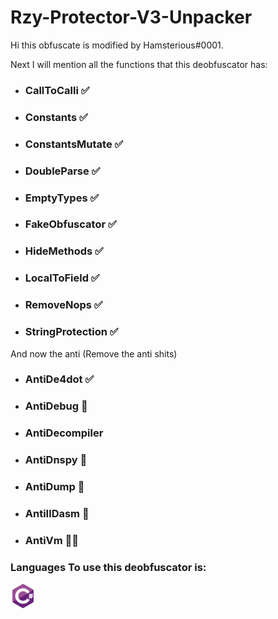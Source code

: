 # Rzy-Protector-V3-Unpacker
Hi this obfuscate is modified by Hamsterious#0001.

Next I will mention all the functions that this deobfuscator has:

- <h3 align="left">CallToCalli ✅</h3>
- <h3 align="left">Constants ✅</h3>
- <h3 align="left">ConstantsMutate ✅</h3>
- <h3 align="left">DoubleParse ✅</h3>
- <h3 align="left">EmptyTypes ✅</h3>
- <h3 align="left">FakeObfuscator ✅</h3>
- <h3 align="left">HideMethods ✅</h3>
- <h3 align="left">LocalToField ✅</h3>
- <h3 align="left">RemoveNops ✅</h3>
- <h3 align="left">StringProtection ✅</h3>

And now the anti (Remove the anti shits)

- <h3 align="left">AntiDe4dot ✅</h3>
- <h3 align="left">AntiDebug 🔧</h3>
- <h3 align="left">AntiDecompiler</h3>
- <h3 align="left">AntiDnspy 🔧</h3>
- <h3 align="left">AntiDump 🔧</h3>
- <h3 align="left">AntiIlDasm 🔧</h3>
- <h3 align="left">AntiVm 🤷‍♂️</h3>

<h3 align="left">Languages To use this deobfuscator is:</h3>
<p align="left"> <a href="https://www.w3schools.com/cs/" target="_blank" rel="noreferrer"> <img src="https://raw.githubusercontent.com/devicons/devicon/master/icons/csharp/csharp-original.svg" alt="csharp" width="40" height="40"/> </a> </p>
